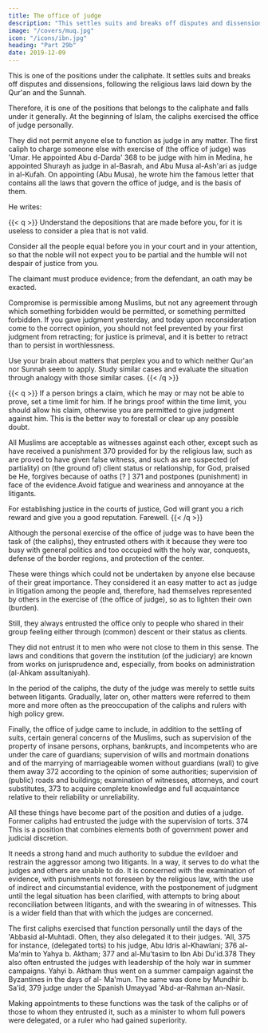 ```yaml
---
title: The office of judge
description: "This settles suits and breaks off disputes and dissensions, following the religious laws laid down by the Qur'an and the Sunnah"
image: "/covers/muq.jpg"
icon: "/icons/ibn.jpg"
heading: "Part 29b"
date: 2019-12-09
---
```



<!-- ## The office of judge -->

This is one of the positions under the caliphate. It settles suits and breaks off disputes and dissensions, following the religious laws laid down by the Qur'an and the Sunnah. 

Therefore, it is one of the positions that belongs to the caliphate and falls under it generally. At the beginning of Islam, the caliphs exercised the office of judge personally. 

They did not permit anyone else to function as judge in any matter. The
first caliph to charge someone else with exercise of (the office of judge) was 'Umar.
He appointed Abu d-Darda' 368 to be judge with him in Medina, he appointed Shurayh as judge in al-Basrah, and Abu Musa al-Ash'ari as judge in al-Kufah. On appointing (Abu Musa), he wrote him the famous letter that contains all the laws that
govern the office of judge, and is the basis of them. 

He writes: <!-- = 369 -->
<!-- Now, the office of judge is a definite religious duty and a generally followed
practice. -->


{{< q >}}
Understand the depositions that are made before you, for it is useless to consider a plea that is not valid.

Consider all the people equal before you in your court and in your attention, so that the noble will not expect you to be partial and the humble will not despair of justice from you.

The claimant must produce evidence; from the defendant, an oath may be exacted.

Compromise is permissible among Muslims, but not any agreement through which something forbidden would be permitted, or something permitted forbidden. If you gave judgment yesterday, and today upon reconsideration come to the correct opinion, you should not feel prevented by your first judgment from retracting; for justice is primeval, and it is better to retract than to persist in worthlessness.

Use your brain about matters that perplex you and to which neither Qur'an nor Sunnah seem to apply. Study similar cases and evaluate the situation through analogy with those similar cases.
{{< /q >}}

{{< q >}}
If a person brings a claim, which he may or may not be able to prove, set a time limit for him. If he brings proof within the time limit, you should allow his claim, otherwise you are permitted to give judgment against him. This is the better way to forestall or clear up any possible doubt.

All Muslims are acceptable as witnesses against each other, except such as have received a punishment 370 provided for by the religious law, such as are proved to have given false witness, and such as are suspected (of partiality) on (the ground of) client status or relationship, for God, praised be He, forgives because of oaths [? ] 371 and postpones (punishment) in face of the evidence.Avoid fatigue and weariness and annoyance at the litigants. 

For establishing justice in the courts of justice, God will grant you a rich reward and give you a good reputation. Farewell.
{{< /q >}}
<!-- End of 'Umar's letter. -->

Although the personal exercise of the office of judge was to have been the task of (the caliphs), they entrusted others with it because they were too busy with general politics and too occupied with the holy war, conquests, defense of the border
regions, and protection of the center. 

These were things which could not be undertaken by anyone else because of their great importance. They considered it an
easy matter to act as judge in litigation among the people and, therefore, had
themselves represented by others in the exercise of (the office of judge), so as to
lighten their own (burden). 

Still, they always entrusted the office only to people who shared in their group feeling either through (common) descent or their status as clients. 

They did not entrust it to men who were not close to them in this sense. The laws and conditions that govern the institution (of the judiciary) are known from works on jurisprudence and, especially, from books on administration
(al-Ahkam assultaniyah). 

In the period of the caliphs, the duty of the judge was merely to settle suits between litigants. Gradually, later on, other matters were referred to them more and more often as the preoccupation of the caliphs and rulers
with high policy grew. 

Finally, the office of judge came to include, in addition to the settling of suits, certain general concerns of the Muslims, such as supervision of the property of insane persons, orphans, bankrupts, and incompetents who are under the care of guardians; supervision of wills and mortmain donations and of the marrying of marriageable women without guardians (wall) to give them away 372 according to the opinion of some authorities; supervision of (public) roads and buildings; examination of witnesses, attorneys, and court substitutes, 373 to acquire complete knowledge and full acquaintance relative to their reliability or unreliability. 

All these things have become part of the position and duties of a judge. Former caliphs had entrusted the judge with the supervision of torts. 374 This is a position that combines elements both of government power and judicial discretion. 

It needs a strong hand and much authority to subdue the evildoer and restrain the aggressor among two litigants. In a way, it serves to do what the judges and others are unable to do. It is concerned with the examination of evidence, with
punishments not foreseen by the religious law, with the use of indirect and circumstantial evidence, with the postponement of judgment until the legal situation has been clarified, with attempts to bring about reconciliation between litigants, and with the swearing in of witnesses. This is a wider field than that with which the judges are concerned.


The first caliphs exercised that function personally until the days of the 'Abbasid al-Muhtadi. Often, they also delegated it to their judges. 'All, 375 for instance, (delegated torts) to his judge, Abu Idris al-Khawlani; 376 al-Ma'min to
Yahya b. Aktham; 377 and al-Mu'tasim to Ibn Abi Du'id.378 They also often entrusted the judges with leadership of the holy war in summer campaigns. Yahyi b.  Aktham thus went on a summer campaign against the Byzantines in the days of al-
Ma'mun. The same was done by Mundhir b. Sa'id, 379 judge under the Spanish
Umayyad 'Abd-ar-Rahman an-Nasir. 

Making appointments to these functions was the task of the caliphs or of those to whom they entrusted it, such as a minister to whom full powers were delegated, or a ruler who had gained superiority.
